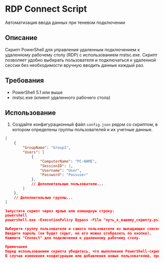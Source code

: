 # RDP Connect Script
Автоматизация ввода данных при теневом подключении
## Описание
Скрипт PowerShell для управления удаленным подключением к удаленному рабочему столу (RDP) с использованием mstsc.exe. Скрипт позволяет удобно выбирать пользователя и подключаться к удаленной сессии без необходимости вручную вводить данные каждый раз.

## Требования
- PowerShell 5.1 или выше
- mstsc.exe (клиент удаленного рабочего стола)

## Использование
1. Создайте конфигурационный файл `config.json` рядом со скриптом, в котором определены группы пользователей и их учетные данные.

```json
[
    {
        "GroupName": "Group1",
        "Users": [
            {
                "ComputerName": "PC-NAME",
                "SessionID": 1,
                "Username": "User",
                "Password": "Passuser"
            },
            // Дополнительные пользователи...
        ]
    },
    // Дополнительные группы...
]

Запустите скрипт через ярлык или командную строку:
powershell
powershell.exe -ExecutionPolicy Bypass -File "путь_к_вашему_скрипту.ps1"

Выберите группу пользователя и самого пользователя из выпадающих списков.
Введите пароль (он будет скрыт, но его можно отобразить по кнопке).
Нажмите "Connect" для подключения к удаленному рабочему столу.

Примечания
Перед использованием скрипта убедитесь, что выполнение PowerShell-скриптов разрешено в системе: Set-ExecutionPolicy RemoteSigned.
В случае изменения конфигурации или добавления новых пользователей, просто обновите файл config.json.
